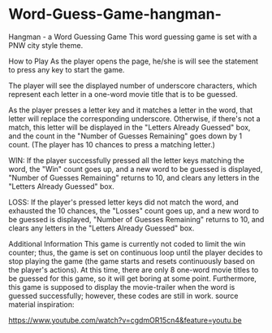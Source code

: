 # Word-Guess-Game-hangman-

Hangman - a Word Guessing Game
This word guessing game is set with a PNW city style theme.

How to Play
As the player opens the page, he/she is will see the statement to press any key to start the game.

The player will see the displayed number of underscore characters, which represent each letter in a one-word movie title that is to be guessed.

As the player presses a letter key and it matches a letter in the word, that letter will replace the corresponding underscore. Otherwise, if there's not a match, this letter will be displayed in the "Letters Already Guessed" box, and the count in the "Number of Guesses Remaining" goes down by 1 count. (The player has 10 chances to press a matching letter.)

WIN: If the player successfully pressed all the letter keys matching the word, the "Win" count goes up, and a new word to be guessed is displayed, "Number of Guesses Remaining" returns to 10, and clears any letters in the "Letters Already Guessed" box.

LOSS: If the player's pressed letter keys did not match the word, and exhausted the 10 chances, the "Losses" count goes up, and a new word to be guessed is displayed, "Number of Guesses Remaining" returns to 10, and clears any letters in the "Letters Already Guessed" box.

Additional Information
This game is currently not coded to limit the win counter; thus, the game is set on continuous loop until the player decides to stop playing the game (the game starts and resets continuously based on the player's actions). At this time, there are only 8 one-word movie titles to be guessed for this game, so it will get boring at some point. Furthermore, this game is supposed to display the movie-trailer when the word is guessed successfully; however, these codes are still in work.
source material inspiration:

https://www.youtube.com/watch?v=cgdmOR15cn4&feature=youtu.be

